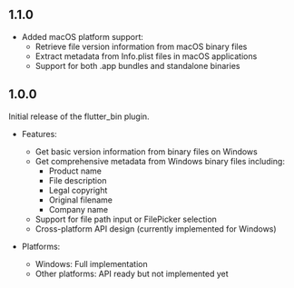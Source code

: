 ## 1.1.0

* Added macOS platform support:
  * Retrieve file version information from macOS binary files
  * Extract metadata from Info.plist files in macOS applications
  * Support for both .app bundles and standalone binaries

## 1.0.0

Initial release of the flutter_bin plugin.

* Features:
  * Get basic version information from binary files on Windows
  * Get comprehensive metadata from Windows binary files including:
    * Product name
    * File description
    * Legal copyright
    * Original filename
    * Company name
  * Support for file path input or FilePicker selection
  * Cross-platform API design (currently implemented for Windows)

* Platforms:
  * Windows: Full implementation
  * Other platforms: API ready but not implemented yet